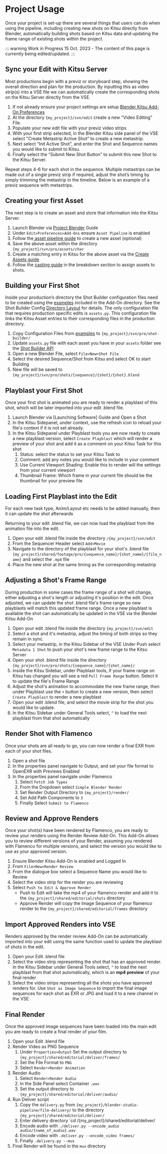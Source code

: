 # Project Usage

Once your project is set-up there are several things that users can do when using the pipeline, including creating new shots on Kitsu directly from Blender, automatically building shots based on Kitsu data and updating the frame range of existing shots within the project. 

::: warning Work in Progress
15 Oct. 2023 - The content of this page is currently being edited/updated.
:::

## Sync your Edit with Kitsu Server
Most productions begin with a previz or storyboard step, showing the overall direction and plan for the production. By inputting this as video strip(s) into a VSE file we can automatically create the corresponding shots on the Kitsu Server directly from the VSE.

1. If not already ensure your project settings are setup [Blender Kitsu Add-On Preferences](https://studio.blender.org/pipeline/addons/blender_kitsu#how-to-get-started)
2. At the directory `{my_project}/svn/edit` create a new "Video Editing" File.
3. Populate your new edit file with your previz video strips
4. With your first strip selected, in the Blender Kitsu side panel of the VSE select "Create Metastrip Active Shot” to create a new metastrip.
5.  Next select “Init Active Shot”, and enter the Shot and Sequence names you would like to submit to Kitsu.
6.  Finally select the “Submit New Shot Button” to submit this new Shot to the Kitsu Server.

Repeat steps 4-6 for each shot in the sequence. Multiple metastrips can be made out of a single previz strip if required, adjust the shot’s timing by simply trimming the metastrip in the timeline. Below is an example of a previz sequence with metastrips.



## Creating your first Asset
The next step is to create an asset and store that information into the Kitsu Server.

1. Launch Blender via [Project Blender](/user-guide/project_tools/project-blender.md) Guide
2. Under `Edit>Preferences>Add-Ons` ensure `Asset Pipeline` is enabled
3. Follow the[ asset pipeline guide](https://studio.blender.org/pipeline/addons/asset_pipeline#how-to-get-started) to create a new asset (optional)
4. Save the above asset within the directory `{my_project}/svn/pro/assets/char`
5. Create a matching entry in Kitsu for the above asset via the [Create Assets guide](https://kitsu.cg-wire.com/first_production/#create-assets)
6. Follow the [casting guide](https://forum.cg-wire.com/t/breakdown-casting-widget-for-kitsu/31) in the breakdown section to assign assets to shots.


## Building your First Shot
Inside your production’s directory the Shot Builder configuration files need to be created using the [examples](https://projects.blender.org/studio/blender-studio-pipeline/src/branch/main/scripts-blender/addons/blender_kitsu/shot_builder/docs/examples) included in the Add-On directory. See the Shot Builder Config [Directory Layout](https://projects.blender.org/studio/blender-studio-pipeline/src/branch/main/scripts-blender/addons/blender_kitsu/shot_builder/docs#directory-layout) for details. The only configuration file that requires production specific edits is `assets.py`. This configuration file links the Kitsu Asset entries to their corresponding files in the production directory.


1. Copy Configuration Files from [examples](https://projects.blender.org/studio/blender-studio-pipeline/src/branch/main/scripts-blender/addons/blender_kitsu/shot_builder/docs/examples) to `{my_project}/svn/pro/shot-builder/`
2. Update `assets.py` file with each asset you have in your `assets` folder see the [Shot Builder API](https://projects.blender.org/studio/blender-studio-pipeline/src/branch/main/scripts-blender/addons/blender_kitsu/shot_builder/docs#api)
3. Open a new Blender File, select `File>New>Shot File`
4. Select the desired Sequence/Shot from Kitsu and select OK to start Building
5. New file will be saved to  `{my_project}/svn/pro/shots/{sequence}/{shot}/{shot}.blend`

## Playblast your First Shot
Once your first shot is animated you are ready to render a playblast of this shot, which will be later imported into your edit .blend file. 
1. Launch Blender via [Launching Software] Guide and Open a Shot
2. In the Kitsu Sidepanel, under context, use the refresh icon to reload your file's context if it is not set already.
3. In the Kitsu Sidepanel under Playblast tools you are now ready to create a new playblast version, select `Create Playblast` which will render a preview of your shot and add it as a comment on your Kitsu Task for this shot
	1. Status: select the status to set your Kitsu Task to
	2. Comment: add any notes you would like to include in your comment
	3. Use Current Viewport Shading: Enable this to render will the settings from your current viewport
	4. Thumbnail Frame: Which frame in your current file should be the thumbnail for your preview file

## Loading First Playblast into the Edit
For each new task type, Anim/Layout etc needs to be added manually, then it can update the shot afterwards

Returning to your edit .blend file, we can now load the playblast from the animation file into the edit.

1. Open your edit .blend file inside the directory `/{my_project}/svn/edit`
2. From the Sequencer Header select `Add>Movie`
3. Navigate to the directory of the playblast for your shot's .blend file `{my_project}/shared/footage/pro/{sequence_name}/{shot_name}/{file_name}` and select the `.mp4` file
4. Place the new shot at the same timing as the corresponding metastrip

## Adjusting a Shot's Frame Range
During production in some cases the frame range of a shot will change, either adjusting a shot's length or adjusting it's position in the edit. Once adjusted, we can update the shot .blend file's frame range so new playblasts will match this updated frame range. Once a new playblast is available the shot can automatically be updated in the VSE via the Blender Kitsu Add-On

1. Open your edit .blend file inside the directory `{my_project}/svn/edit`
2. Select a shot and it's metastrip, adjust the timing of both strips so they remain in sync.
3. Select your metastrip, in the Kitsu Sidebar of the VSE Under Push select `Metadata 1 Shot` to push your shot's new frame range to the Kitsu Server
4. Open your shot .blend file inside the directory
	`{my_project}/svn/pro/shots/{sequence_name}/{shot_name}/`
5. Inside the Kitsu Sidebar, under Playblast tools, if your frame range on Kitsu has changed you will see a red `Pull Frame Range` button. Select it to update the file's Frame Range
6. Adjust the shot's animation to accommodate the new frame range, then under Playblast use the `+` button to create a new version, then select `Create Playblast` to render a new playblast
7. Open your edit .blend file, and select the movie strip for the shot you would like to update.
8. In the Kitsu Sidebar under General Tools select, `^` to load the next playblast from that shot automatically

## Render Shot with Flamenco
<!--- TODO improve description --->
Once your shots are all ready to go, you can now render a final EXR from each of your shot files.

1. Open a shot file
2. In the properties panel navigate to Output, and set your file format to OpenEXR with Previews Enabled
3. In the properties panel navigate under Flamenco 
	1. Select `Fetch Job Types`
	2. From the Dropdown select `Simple Blender Render`
	3. Set Render Output Directory to `{my_project}/render/` 
	4. Set Add Path Components to `3`
	5. Finally Select `Submit to Flamenco` 

## Review and Approve Renders
Once your shot(s) have been rendered by Flamenco, you are ready to review your renders using the Render Review Add-On. This Add-On allows you to review different versions of your Render, assuming you rendered with Flamenco for multiple versions, and select the version you would like to use as your approved version.

1. Ensure Blender Kitsu Add-On is enabled and Logged In 
2. From `File>New>Render Review`
3. From the dialogue box select a Sequence Name you would like to Review
4. Select the video strip for the render you are reviewing
5. Select `Push to Edit & Approve Render` 
	- Push to Edit will take the mp4 of your flamenco render and add it to the `{my_project}/shared/editorial/shots` directory
	- Approve Render will copy the Image Sequence of your flamenco render to the `{my_project}/shared/editorial/frames` directory

## Import Approved Renders into VSE
Renders approved by the render review Add-On can be automatically imported into your edit using the same function used to update the playblast of shots in the edit.

1. Open your Edit .blend file
2. Select the video strip representing the shot that has an approved render. In the Kitsu Sidebar under General Tools select, `^` to load the next playblast from that shot automatically, which is an **mp4 preview** of your final render
3. Select the video strips representing all the shots you have approved renders for. Use `Shot as Image Sequence` to import the final image sequences for each shot as EXR or JPG and load it to a new channel in the VSE

## Final Render
Once the approved image sequences have been loaded into the main edit you are ready to create a final render of your film. 

1. Open your Edit .blend file
2. Render Video as PNG Sequence
	1. Under `Properties>Output` Set the output directory to `{my_project}/shared/editorial/deliver/frames/`
	2. Set the File Format to `PNG`
	3. Select `Render>Render Animation` 
3. Render Audio
	1. Select `Render>Render Audio`
	2. In the Side Panel select Container `.wav`
	3. Set the output directory to `{my_project}/shared/editorial/deliver/audio/`
4. Run Deliver script
	1. Copy the `delivery.py` from `{my_project}/blender-studio-pipeline/film-delivery/` to the directory `{my_project}/shared/editorial/deliver/`
	2. Enter delivery directory `cd /{my_project}/shared/editorial/deliver/ 
	3. Encode audio with `./deliver.py --encode_audio audio/{name_of_audio}.wav`
	4. Encode video with `.deliver.py --encode_video frames/`
	5. Finally `.delivery.py --mux`
5. Final Render will be found in the `mux` directory





